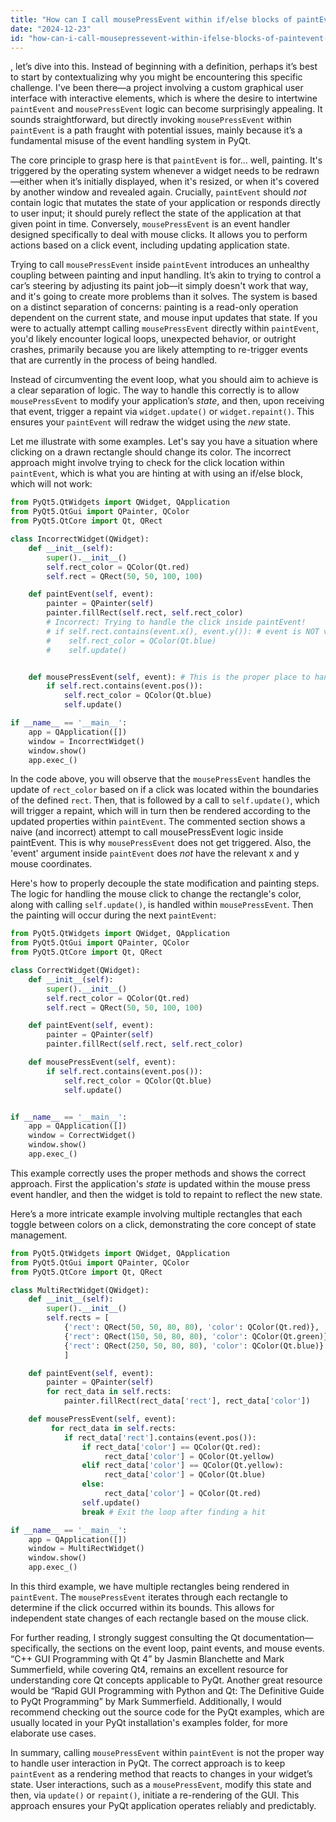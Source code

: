 ```yaml
---
title: "How can I call mousePressEvent within if/else blocks of paintEvent in PyQt?"
date: "2024-12-23"
id: "how-can-i-call-mousepressevent-within-ifelse-blocks-of-paintevent-in-pyqt"
---
```


, let’s dive into this. Instead of beginning with a definition, perhaps it’s best to start by contextualizing why you might be encountering this specific challenge. I've been there—a project involving a custom graphical user interface with interactive elements, which is where the desire to intertwine `paintEvent` and `mousePressEvent` logic can become surprisingly appealing. It sounds straightforward, but directly invoking `mousePressEvent` within `paintEvent` is a path fraught with potential issues, mainly because it’s a fundamental misuse of the event handling system in PyQt.

The core principle to grasp here is that `paintEvent` is for… well, painting. It's triggered by the operating system whenever a widget needs to be redrawn—either when it’s initially displayed, when it's resized, or when it's covered by another window and revealed again. Crucially, `paintEvent` should *not* contain logic that mutates the state of your application or responds directly to user input; it should purely reflect the state of the application at that given point in time. Conversely, `mousePressEvent` is an event handler designed specifically to deal with mouse clicks. It allows you to perform actions based on a click event, including updating application state.

Trying to call `mousePressEvent` inside `paintEvent` introduces an unhealthy coupling between painting and input handling. It’s akin to trying to control a car’s steering by adjusting its paint job—it simply doesn't work that way, and it's going to create more problems than it solves. The system is based on a distinct separation of concerns: painting is a read-only operation dependent on the current state, and mouse input updates that state. If you were to actually attempt calling `mousePressEvent` directly within `paintEvent`, you'd likely encounter logical loops, unexpected behavior, or outright crashes, primarily because you are likely attempting to re-trigger events that are currently in the process of being handled.

Instead of circumventing the event loop, what you should aim to achieve is a clear separation of logic. The way to handle this correctly is to allow `mousePressEvent` to modify your application’s *state*, and then, upon receiving that event, trigger a repaint via `widget.update()` or `widget.repaint()`. This ensures your `paintEvent` will redraw the widget using the *new* state.

Let me illustrate with some examples. Let's say you have a situation where clicking on a drawn rectangle should change its color. The incorrect approach might involve trying to check for the click location within `paintEvent`, which is what you are hinting at with using an if/else block, which will not work:

```python
from PyQt5.QtWidgets import QWidget, QApplication
from PyQt5.QtGui import QPainter, QColor
from PyQt5.QtCore import Qt, QRect

class IncorrectWidget(QWidget):
    def __init__(self):
        super().__init__()
        self.rect_color = QColor(Qt.red)
        self.rect = QRect(50, 50, 100, 100)

    def paintEvent(self, event):
        painter = QPainter(self)
        painter.fillRect(self.rect, self.rect_color)
        # Incorrect: Trying to handle the click inside paintEvent!
        # if self.rect.contains(event.x(), event.y()): # event is NOT valid
        #    self.rect_color = QColor(Qt.blue)
        #    self.update()


    def mousePressEvent(self, event): # This is the proper place to handle this type of functionality
        if self.rect.contains(event.pos()):
            self.rect_color = QColor(Qt.blue)
            self.update()

if __name__ == '__main__':
    app = QApplication([])
    window = IncorrectWidget()
    window.show()
    app.exec_()
```
In the code above, you will observe that the `mousePressEvent` handles the update of `rect_color` based on if a click was located within the boundaries of the defined `rect`. Then, that is followed by a call to `self.update()`, which will trigger a repaint, which will in turn then be rendered according to the updated properties within `paintEvent`. The commented section shows a naive (and incorrect) attempt to call mousePressEvent logic inside paintEvent. This is why `mousePressEvent` does not get triggered. Also, the 'event' argument inside `paintEvent` does *not* have the relevant x and y mouse coordinates.

Here's how to properly decouple the state modification and painting steps. The logic for handling the mouse click to change the rectangle's color, along with calling `self.update()`, is handled within `mousePressEvent`. Then the painting will occur during the next `paintEvent`:

```python
from PyQt5.QtWidgets import QWidget, QApplication
from PyQt5.QtGui import QPainter, QColor
from PyQt5.QtCore import Qt, QRect

class CorrectWidget(QWidget):
    def __init__(self):
        super().__init__()
        self.rect_color = QColor(Qt.red)
        self.rect = QRect(50, 50, 100, 100)

    def paintEvent(self, event):
        painter = QPainter(self)
        painter.fillRect(self.rect, self.rect_color)

    def mousePressEvent(self, event):
        if self.rect.contains(event.pos()):
            self.rect_color = QColor(Qt.blue)
            self.update()


if __name__ == '__main__':
    app = QApplication([])
    window = CorrectWidget()
    window.show()
    app.exec_()
```

This example correctly uses the proper methods and shows the correct approach. First the application's *state* is updated within the mouse press event handler, and then the widget is told to repaint to reflect the new state.

Here’s a more intricate example involving multiple rectangles that each toggle between colors on a click, demonstrating the core concept of state management.

```python
from PyQt5.QtWidgets import QWidget, QApplication
from PyQt5.QtGui import QPainter, QColor
from PyQt5.QtCore import Qt, QRect

class MultiRectWidget(QWidget):
    def __init__(self):
        super().__init__()
        self.rects = [
            {'rect': QRect(50, 50, 80, 80), 'color': QColor(Qt.red)},
            {'rect': QRect(150, 50, 80, 80), 'color': QColor(Qt.green)},
            {'rect': QRect(250, 50, 80, 80), 'color': QColor(Qt.blue)}
            ]

    def paintEvent(self, event):
        painter = QPainter(self)
        for rect_data in self.rects:
            painter.fillRect(rect_data['rect'], rect_data['color'])

    def mousePressEvent(self, event):
         for rect_data in self.rects:
            if rect_data['rect'].contains(event.pos()):
                if rect_data['color'] == QColor(Qt.red):
                     rect_data['color'] = QColor(Qt.yellow)
                elif rect_data['color'] == QColor(Qt.yellow):
                     rect_data['color'] = QColor(Qt.blue)
                else:
                     rect_data['color'] = QColor(Qt.red)
                self.update()
                break # Exit the loop after finding a hit

if __name__ == '__main__':
    app = QApplication([])
    window = MultiRectWidget()
    window.show()
    app.exec_()
```

In this third example, we have multiple rectangles being rendered in `paintEvent`. The `mousePressEvent` iterates through each rectangle to determine if the click occurred within its bounds. This allows for independent state changes of each rectangle based on the mouse click.

For further reading, I strongly suggest consulting the Qt documentation—specifically, the sections on the event loop, paint events, and mouse events. “C++ GUI Programming with Qt 4” by Jasmin Blanchette and Mark Summerfield, while covering Qt4, remains an excellent resource for understanding core Qt concepts applicable to PyQt. Another great resource would be “Rapid GUI Programming with Python and Qt: The Definitive Guide to PyQt Programming” by Mark Summerfield. Additionally, I would recommend checking out the source code for the PyQt examples, which are usually located in your PyQt installation's examples folder, for more elaborate use cases.

In summary, calling `mousePressEvent` within `paintEvent` is not the proper way to handle user interaction in PyQt. The correct approach is to keep `paintEvent` as a rendering method that reacts to changes in your widget’s state. User interactions, such as a `mousePressEvent`, modify this state and then, via `update()` or `repaint()`, initiate a re-rendering of the GUI. This approach ensures your PyQt application operates reliably and predictably.
